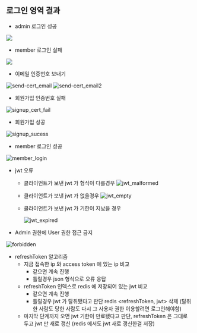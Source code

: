 ## 로그인 영역 결과

+ admin 로그인 성공

![](https://user-images.githubusercontent.com/48073115/217143938-78b58085-8a8f-4486-9082-0b7b6323911a.png)

+ member 로그인 실패

![](https://user-images.githubusercontent.com/48073115/217144039-8e4ebad2-fdef-44a0-b298-6ca06d418441.png)

+ 이메일 인증번호 보내기

![send-cert_email](https://user-images.githubusercontent.com/48073115/217144175-082fa267-64b5-4358-94e7-3de828e8bfe6.png)
![send-cert_email2](https://user-images.githubusercontent.com/48073115/217144217-7de082c4-9d41-4027-a104-7449408467f5.png)

+ 회원가입 인증번호 실패

![signup_cert_fail](https://user-images.githubusercontent.com/48073115/217144595-7b2f6fb3-a92a-4a38-beb1-6604a4e0d279.png)

+ 회원가입 성공

![signup_sucess](https://user-images.githubusercontent.com/48073115/217144779-1d300b52-15e0-43ed-894d-ae53e4fd01a6.png)

+ member 로그인 성공

![member_login](https://user-images.githubusercontent.com/48073115/217145012-76aeb497-6675-4503-b20c-e5423edb0e19.png)

+ jwt 오류
    + 클라이언트가 보낸 jwt 가 형식이 다를경우
      ![jwt_malformed](https://user-images.githubusercontent.com/48073115/217146839-e20a673e-c377-43b5-ab8f-d443f6557a73.png)
    + 클라이언트가 보낸 jwt 가 없을경우
      ![jwt_empty](https://user-images.githubusercontent.com/48073115/217146534-1a5cea8a-5eaa-4769-8a80-0111fde04ae4.png)
    + 클라이언트가 보낸 jwt 가 기한이 지났을 경우

      ![jwt_expired](https://user-images.githubusercontent.com/48073115/217147956-1f1056ff-2ae9-4c75-96f0-8aac3c27c99a.png)

+ Admin 권한에 User 권한 접근 금지

![forbidden](https://user-images.githubusercontent.com/48073115/217147312-360c6d94-09c0-4fbc-9a7b-31e18f22580f.png)

+ refreshToken 알고리즘
    + 지금 접속한 ip 와 access token 에 있는 ip 비교
        + 같으면 계속 진행
        + 틀릴경우 json 형식으로 오류 응답
    + refreshToken 인덱스로 redis 에 저장되어 있는 jwt 비교
        + 같으면 계속 진행
        + 틀릴경우 jwt 가 탈취됐다고 판단 redis <refreshToken, jwt> 삭제
          (탈취한 사람도 당한 사람도 다시 그 사용자 권한 이용할려면 로그인해야함)
    + 마지막 단계까지 오면 jwt 기한이 만료됐다고 판단, refreshToken 은 그대로 두고 jwt 만 새로 갱신
      (redis 에서도 jwt 새로 갱신한걸 저장)
